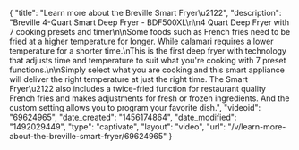 {
    "title": "Learn more about the Breville Smart Fryer\u2122",
    "description": "Breville 4-Quart Smart Deep Fryer - BDF500XL\n\n4 Quart Deep Fryer with 7 cooking presets and timer\n\nSome foods such as French fries need to be fried at a higher temperature for longer. While calamari requires a lower temperature for a shorter time.\nThis is the first deep fryer with technology that adjusts time and temperature to suit what you're cooking with 7 preset functions.\n\nSimply select what you are cooking and this smart appliance will deliver the right temperature at just the right time. The Smart Fryer\u2122 also includes a twice-fried function for restaurant quality French fries and makes adjustments for fresh or frozen ingredients. And the custom setting allows you to program your favorite dish.",
    "videoid": "69624965",
    "date_created": "1456174864",
    "date_modified": "1492029449",
    "type": "captivate",
    "layout": "video",
    "url": "\/v\/learn-more-about-the-breville-smart-fryer\/69624965"
}